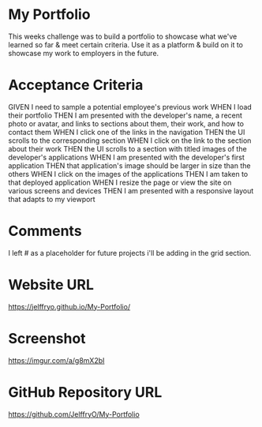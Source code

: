 # My Portfolio
This weeks challenge was to build a portfolio to showcase what we've learned so far & meet certain criteria. Use it as a platform & build on it to showcase my work to employers in the future.

# Acceptance Criteria
GIVEN I need to sample a potential employee's previous work
WHEN I load their portfolio
THEN I am presented with the developer's name, a recent photo or avatar, and links to sections about them, their work, and how to contact them
WHEN I click one of the links in the navigation
THEN the UI scrolls to the corresponding section
WHEN I click on the link to the section about their work
THEN the UI scrolls to a section with titled images of the developer's applications
WHEN I am presented with the developer's first application
THEN that application's image should be larger in size than the others
WHEN I click on the images of the applications
THEN I am taken to that deployed application
WHEN I resize the page or view the site on various screens and devices
THEN I am presented with a responsive layout that adapts to my viewport

# Comments
I left # as a placeholder for future projects i'll be adding in the grid section.

# Website URL
https://jelffryo.github.io/My-Portfolio/

# Screenshot 
https://imgur.com/a/g8mX2bI  

# GitHub Repository URL
https://github.com/JelffryO/My-Portfolio


































 